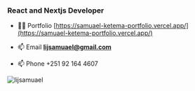<h3 align="start">React and Nextjs Developer</h3>

- 👨‍💻 Portfolio [https://samuael-ketema-portfolio.vercel.app/](https://samuael-ketema-portfolio.vercel.app/)

- 📫 Email **lijsamuael@gmail.com**

- 📫 Phone +251 92 164 4607</h3>

<p><img align="center"  src="https://github-readme-streak-stats.herokuapp.com/?user=lijsamuael&" alt="lijsamuael" /></p>

